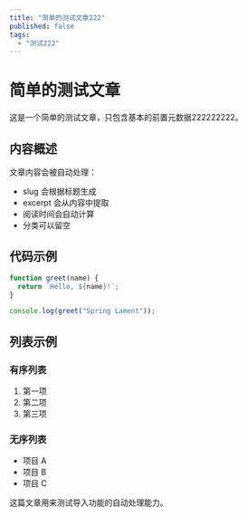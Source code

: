 ```yaml
---
title: "简单的测试文章222"
published: false
tags:
  - "测试222"
---
```


# 简单的测试文章

这是一个简单的测试文章，只包含基本的前置元数据222222222。

## 内容概述

文章内容会被自动处理：

- slug 会根据标题生成
- excerpt 会从内容中提取
- 阅读时间会自动计算
- 分类可以留空

## 代码示例

```javascript
function greet(name) {
  return `Hello, ${name}!`;
}

console.log(greet("Spring Lament"));
```

## 列表示例

### 有序列表

1. 第一项
2. 第二项
3. 第三项

### 无序列表

- 项目 A
- 项目 B
- 项目 C

这篇文章用来测试导入功能的自动处理能力。
